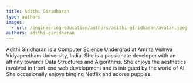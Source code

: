 ```yaml
---
title: Adithi Giridharan
type: authors
images:
  - url: /engineering-education/authors/adithi-giridharan/avatar.jpeg
authors: adithi-giridharan
---
```

Adithi Giridharan is a Computer Science Undergrad at Amrita Vishwa Vidyapeetham University, India. She is a passionate developer with an affinity towards Data Structures and Algorithms. She enjoys the aesthetics involved in front-end web development and is intrigued by the world of AI. She occasionally enjoys binging Netflix and adores puppies.
